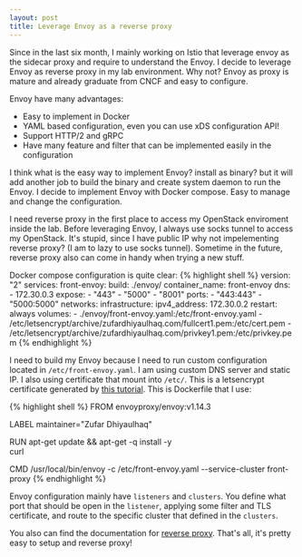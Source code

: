 ```yaml
---
layout: post
title: Leverage Envoy as a reverse proxy
---
```


Since in the last six month, I mainly working on Istio that leverage envoy as the sidecar proxy and require to understand the Envoy. I decide to leverage Envoy as reverse proxy in my lab environment. Why not? Envoy as proxy is mature and already graduate from CNCF and easy to configure.

Envoy have many advantages:
- Easy to implement in Docker
- YAML based configuration, even you can use xDS configuration API!
- Support HTTP/2 and gRPC
- Have many feature and filter that can be implemented easily in the configuration

I think what is the easy way to implement Envoy? install as binary? but it will add another job to build the binary and create system daemon to run the Envoy. I decide to implement Envoy with Docker compose. Easy to manage and change the configuration.

I need reverse proxy in the first place to access my OpenStack enviroment inside the lab. Before leveraging Envoy, I always use socks tunnel to access my OpenStack. It's stupid, since I have public IP why not impelementing reverse proxy? (I am to lazy to use socks tunnel). Sometime in the future, reverse proxy also can come in handy when trying a new stuff.

Docker compose configuration is quite clear:
{% highlight shell %}
version: "2"
services:
  front-envoy:
    build: ./envoy/
    container_name: front-envoy
    dns:
      - 172.30.0.3
    expose:
      - "443"
      - "5000"
      - "8001"
    ports:
      - "443:443"
      - "5000:5000"
    networks:
      infrastructure:
        ipv4_address: 172.30.0.2
    restart: always
    volumes:
      - ./envoy/front-envoy.yaml:/etc/front-envoy.yaml
      - /etc/letsencrypt/archive/zufardhiyaulhaq.com/fullcert1.pem:/etc/cert.pem
      - /etc/letsencrypt/archive/zufardhiyaulhaq.com/privkey1.pem:/etc/privkey.pem
{% endhighlight %}

I need to build my Envoy because I need to run custom configuration located in `/etc/front-envoy.yaml`. I am using custom DNS server and static IP. I also using certificate that mount into `/etc/`. This is a letsencrypt certificate generated by [this tutorial](https://zufardhiyaulhaq.com/Generate-wildcard-certificate-letsencrypt-with-DNS-challenge/). This is Dockerfile that I use:

{% highlight shell %}
FROM envoyproxy/envoy:v1.14.3

LABEL maintainer="Zufar Dhiyaulhaq"

RUN apt-get update && apt-get -q install -y \
    curl

CMD /usr/local/bin/envoy -c /etc/front-envoy.yaml --service-cluster front-proxy
{% endhighlight %}

Envoy configuration mainly have `listeners` and `clusters`. You define what port that should be open in the `listener`, applying some filter and TLS certificate, and route to the specific cluster that defined in the `clusters`.

<script src="https://gist.github.com/zufardhiyaulhaq/786a8a24b831b328b93ac2fed5615a95.js"></script>

You also can find the documentation for [reverse proxy](https://www.envoyproxy.io/docs/envoy/latest/start/sandboxes/front_proxy). That's all, it's pretty easy to setup and reverse proxy!
